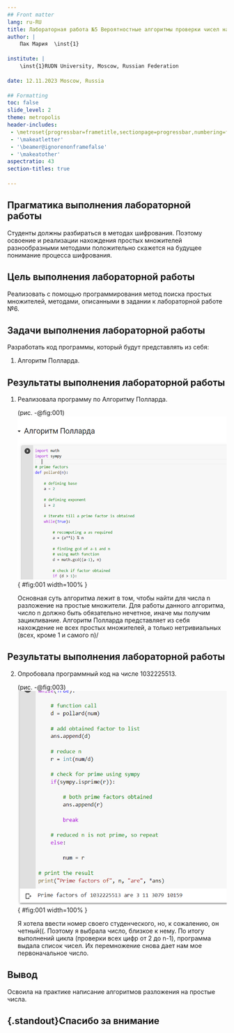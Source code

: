 ```yaml
---
## Front matter
lang: ru-RU
title: Лабораторная работа №5 Вероятностные алгоритмы проверки чисел на простоту
author: |
	Пак Мария  \inst{1}
	
institute: |
	\inst{1}RUDN University, Moscow, Russian Federation
	
date: 12.11.2023 Moscow, Russia

## Formatting
toc: false
slide_level: 2
theme: metropolis
header-includes: 
 - \metroset{progressbar=frametitle,sectionpage=progressbar,numbering=fraction}
 - '\makeatletter'
 - '\beamer@ignorenonframefalse'
 - '\makeatother'
aspectratio: 43
section-titles: true

---
```




## Прагматика выполнения лабораторной работы

Студенты должны разбираться в методах шифрования. Поэтому освоение и реализации нахождения простых множителей разнообразными методами положительно скажется на будущее понимание процесса шифрования.


## Цель выполнения лабораторной работы

Реализовать с помощью программирования метод поиска простых множителей, методами, описанными в задании к лабораторной работе №6.

## Задачи выполнения лабораторной работы

Разработать код программы, который будут представлять из себя: 

1. Алгоритм Полларда. 

## Результаты выполнения лабораторной работы

1. Реализовала программу по Алгоритму Полларда.

      (рис. -@fig:001)
      ![Алгоритм Полларда](image/rep16.png){ #fig:001 width=100% }

      Основная суть алгоритма лежит в том, чтобы найти для числа n разложение на простые множители. Для работы данного алгоритма, число n должно быть обязательно нечетное, иначе мы получим зацикливание. Алгоритм Полларда представляет из себя нахождение не всех простых множителей, а только нетривиальных (всех, кроме 1 и самого n)/
      

## Результаты выполнения лабораторной работы

2. Опробовала программный код на числе 1032225513.

     (рис. -@fig:003)
     ![Разложение числа на простые множители](image/rep26.png){ #fig:001 width=100% }
     
     Я хотела ввести номер своего студенческого, но, к сожалению, он четный((. Поэтому я выбрала число, близкое к нему. По итогу выполнений цикла (проверки всех цифр от 2 до n-1), программа выдала список чисел. Их перемножение снова дает нам мое первоначальное число.
     

## Вывод

Освоила на практике написание алгоритмов разложения на простые числа.

## {.standout}Спасибо за внимание 
